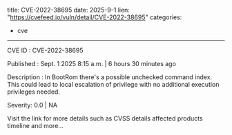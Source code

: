  
title: CVE-2022-38695
date: 2025-9-1
lien: "https://cvefeed.io/vuln/detail/CVE-2022-38695"
categories:
  - cve
---

CVE ID : CVE-2022-38695

Published :  Sept. 1
2025
8:15 a.m. | 6 hours
30 minutes ago

Description : In BootRom
there's a possible unchecked command index. This could lead to local escalation of privilege with no additional execution privileges needed.

Severity: 0.0 | NA

Visit the link for more details
such as CVSS details
affected products
timeline
and more...
